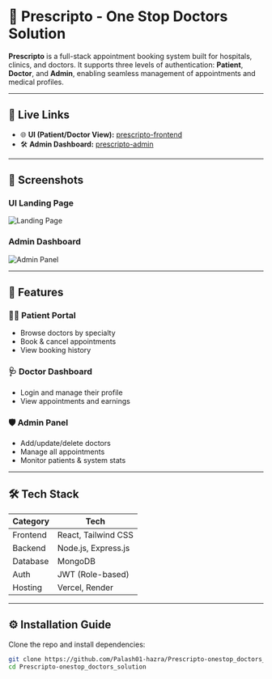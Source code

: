 # 🏥 Prescripto - One Stop Doctors Solution

**Prescripto** is a full-stack appointment booking system built for hospitals, clinics, and doctors. It supports three levels of authentication: **Patient**, **Doctor**, and **Admin**, enabling seamless management of appointments and medical profiles.

---

## 🔗 Live Links

- 🌐 **UI (Patient/Doctor View):** [prescripto-frontend](https://prescripto-onestop-doctors-solution-7oej-frontend.vercel.app/)
- 🛠 **Admin Dashboard:** [prescripto-admin](https://prescripto-admin-beta.vercel.app/)

---

## 📸 Screenshots

### UI Landing Page
![Landing Page](https://raw.githubusercontent.com/Palash01-hazra/Prescripto-onestop_doctors_solution/main/assets/screenshots/ui-landing.png)

### Admin Dashboard
![Admin Panel](https://raw.githubusercontent.com/Palash01-hazra/Prescripto-onestop_doctors_solution/main/assets/screenshots/admin-dashboard.png)

---

## 🚀 Features

### 👨‍⚕️ Patient Portal
- Browse doctors by specialty
- Book & cancel appointments
- View booking history

### 🩺 Doctor Dashboard
- Login and manage their profile
- View appointments and earnings

### 🛡 Admin Panel
- Add/update/delete doctors
- Manage all appointments
- Monitor patients & system stats

---

## 🛠 Tech Stack

| Category     | Tech                      |
|--------------|---------------------------|
| Frontend     | React, Tailwind CSS       |
| Backend      | Node.js, Express.js       |
| Database     | MongoDB                   |
| Auth         | JWT (Role-based)          |
| Hosting      | Vercel, Render            |

---

## ⚙️ Installation Guide

Clone the repo and install dependencies:

```bash
git clone https://github.com/Palash01-hazra/Prescripto-onestop_doctors_solution.git
cd Prescripto-onestop_doctors_solution
